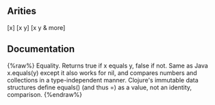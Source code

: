 ## Arities
[x]
[x y]
[x y & more]

## Documentation
{%raw%}
Equality. Returns true if x equals y, false if not. Same as
  Java x.equals(y) except it also works for nil, and compares
  numbers and collections in a type-independent manner.  Clojure's immutable data
  structures define equals() (and thus =) as a value, not an identity,
  comparison.
{%endraw%}
